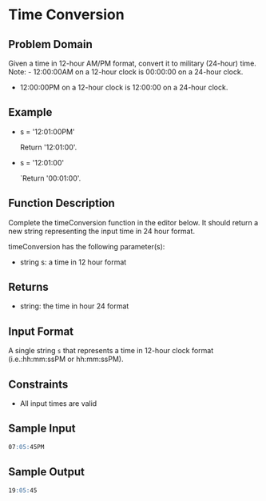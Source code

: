 # Time Conversion

## Problem Domain

Given a time in 12-hour AM/PM format, convert it to military (24-hour) time.
Note: - 12:00:00AM on a 12-hour clock is 00:00:00 on a 24-hour clock.

- 12:00:00PM on a 12-hour clock is 12:00:00 on a 24-hour clock.

## Example

- s = '12:01:00PM'

  Return '12:01:00'.

- s = '12:01:00'

  `Return '00:01:00'.

## Function Description

Complete the timeConversion function in the editor below. It should return a new string representing the input time in 24 hour format.

timeConversion has the following parameter(s):

- string s: a time in 12 hour format

## Returns

- string: the time in hour 24 format

## Input Format

A single string `s` that represents a time in 12-hour clock format (i.e.:hh:mm:ssPM or hh:mm:ssPM).

## Constraints

- All input times are valid

## Sample Input

```md
07:05:45PM
```

## Sample Output

```md
19:05:45
```
